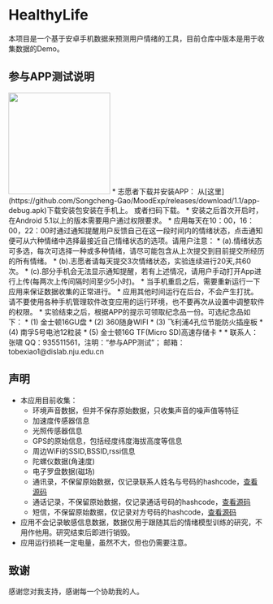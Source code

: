 HealthyLife
====


本项目是一个基于安卓手机数据来预测用户情绪的工具，目前仓库中版本是用于收集数据的Demo。  

## 参与APP测试说明
<img width="200" src="https://cloud.githubusercontent.com/assets/22810336/20000770/2494d60e-a2b4-11e6-9c93-28a416e8df2b.png">
* 志愿者下载并安装APP：
 从[这里](https://github.com/Songcheng-Gao/MoodExp/releases/download/1.1/app-debug.apk)下载安装包安装在手机上。
 或者扫码下载。
* 安装之后首次开启时，在Android 5.1以上的版本需要用户通过权限要求。
* 应用每天在10：00，16：00，22：00时通过通知提醒用户反馈自己在这一段时间内的情绪状态，点击通知便可从六种情绪中选择最接近自己情绪状态的选项。请用户注意：
 * (a).情绪状态可多选，每次可选择一种或多种情绪，请尽可能包含从上次提交到目前提交所经历的所有情绪。
 * (b).志愿者请每天提交3次情绪状态，实验连续进行20天,共60次。
 * (c).部分手机会无法显示通知提醒，若有上述情况，请用户手动打开App进行上传(每两次上传间隔时间至少5小时)。
* 当手机重启之后，需要重新运行一下应用来保证数据收集的正常进行。
* 应用其他时间运行在后台，不会产生打扰。请不要使用各种手机管理软件改变应用的运行环境，也不要再次从设置中调整软件的权限。
* 实验结束之后，根据APP的提示可领取纪念品一份。可选纪念品如下：
* (1) 金士顿16GU盘
* (2) 360随身WIFI
* (3) 飞利浦4孔位节能防火插座板
* (4) 南孚5号电池12粒装
* (5) 金士顿16G TF(Micro SD)高速存储卡
* 
* 联系人：张啸  QQ：935511561，注明：“参与APP测试”； 邮箱：tobexiao1@dislab.nju.edu.cn


## 声明
* 本应用目前收集：
    * 环境声音数据，但并不保存原始数据，只收集声音的噪声值等特征
    * 加速度传感器信息
    * 光照传感器信息
    * GPS的原始信息，包括经度纬度海拔高度等信息
    * 周边WiFi的SSID,BSSID,rssi信息
    * 陀螺仪数据(角速度)
    * 电子罗盘数据(磁场)
    * 通讯录，不保留原始数据，仅记录联系人姓名与号码的hashcode，[查看源码](https://github.com/Kai-Zhang/HealthyLife/blob/ekman/app/src/main/java/org/graduation/collector/ContactCollector.java)
    * 通话记录，不保留原始数据，仅记录通话号码的hashcode，[查看源码](https://github.com/Kai-Zhang/HealthyLife/blob/ekman/app/src/main/java/org/graduation/collector/ContactCollector.java)
    * 短信，不保留原始数据，仅记录对方号码的hashcode，[查看源码](https://github.com/Kai-Zhang/HealthyLife/blob/ekman/app/src/main/java/org/graduation/collector/ContactCollector.java)
* 应用不会记录敏感信息数据，数据仅用于跟随其后的情绪模型训练的研究，不用作他用。研究结束后即进行销毁。
* 应用运行损耗一定电量，虽然不大，但也仍需要注意。

## 致谢
感谢您对我支持，感谢每一个协助我的人。
